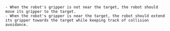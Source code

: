 
    - When the robot's gripper is not near the target, the robot should move its gripper to the target.
    - When the robot's gripper is near the target, the robot should extend its gripper towards the target while keeping track of collision avoidance.